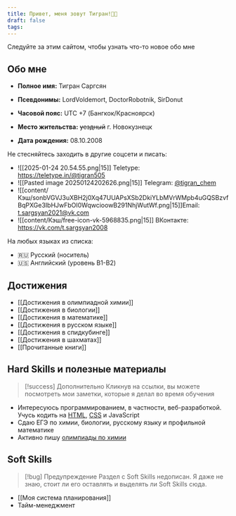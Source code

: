 ```yaml
---
title: Привет, меня зовут Тигран!👋🏻
draft: false
tags:
---
```

Следуйте за этим сайтом, чтобы узнать что-то новое обо мне
## Обо мне
- **Полное имя:** Тигран Саргсян 
- **Псевдонимы:** LordVoldemort, DoctorRobotnik, SirDonut

- **Часовой пояс:** UTC +7 (Бангкок/Красноярск)
- **Место жительства:** ~~уездный~~ г. Новокузнецк
- **Дата рождения:** 08.10.2008

Не стесняйтесь заходить в другие соцсети и писать: 
- ![[2025-01-24 20.54.55.png|15]] Teletype: https://teletype.in/@tigran505
- ![[Pasted image 20250124202626.png|15]] Telegram: [@tigran_chem](https://t.me/tigran_chem)
- ![[content/Кэш/sonbVGVJ3uXBH2j0Xq47UUAPsXSb2DkiYLbMVrWMpb4uGQSBzvfBqPXGe3IbHJwFbOI0WqwcioowB291NhjWutWf.png|15]]Email: t.sargsyan2021@vk.com
- ![[content/Кэш/free-icon-vk-5968835.png|15]] ВКонтакте: https://vk.com/t.sargsyan2008

На любых языках из списка: 
- 🇷🇺 Русский (носитель)
- 🇺🇸 Английский (уровень B1-B2)
## Достижения  
- [[Достижения в олимпиадной химии]]
- [[Достижения в биологии]] 
- [[Достижения в математике]] 
- [[Достижения в русском языке]]
- [[Достижения в спидкубинге]]
- [[Достижения в шахматах]]
- [[Прочитанные книги]]
## Hard Skills и полезные материалы
> [!success] Дополнительно
> Кликнув на ссылки, вы можете посмотреть мои заметки, которые я делал во время обучения
- Интересуюсь программированием, в частности, веб-разработкой. Учусь кодить на [HTML](https://doctor-robotnik505.github.io/nerd/HTML/), [CSS](https://doctor-robotnik505.github.io/nerd/CSS/) и JavaScript
- Сдаю ЕГЭ по химии, биологии, русскому языку и профильной математике
- Активно пишу [олимпиады по химии](https://doctor-robotnik505.github.io/nerd/Олимпиадная-химия/)
## Soft Skills
> [!bug] Предупреждение
> Раздел с Soft Skills недописан. Я даже не знаю, стоит ли его оставлять и выделять ли Soft Skills сюда. 
- [[Моя система планирования]] 
- Тайм-менеджмент